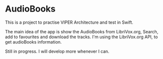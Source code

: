 # AudioBooks

This is a project to practise VIPER Architecture and test in Swift.

The main idea of the app is show the AudioBooks from LibriVox.org, Search, add to favourites and download the tracks. I'm using the LibriVox.org API, to get audioBooks information.

Still in progress. I will develop more whenever I can.
